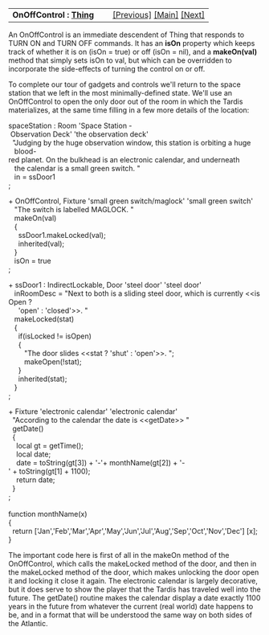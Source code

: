 <table width="100%" data-border="0" data-cellspacing="0"
data-cellpadding="3" data-bgcolor="#C0C0C0">
<colgroup>
<col style="width: 50%" />
<col style="width: 50%" />
</colgroup>
<tbody>
<tr>
<td style="text-align: left;"><strong>OnOffControl : <a
href="thing-introduction.htm">Thing</a><br />
</strong></td>
<td style="text-align: right;"><a href="dial.htm">[Previous]</a> <a
href="generalintroduction.htm">[Main]</a> <a
href="switch.htm">[Next]</a></td>
</tr>
</tbody>
</table>

  
An OnOffControl is an immediate descendent of Thing that responds to
TURN ON and TURN OFF commands. It has an **isOn** property which keeps
track of whether it is on (isOn = true) or off (isOn = nil), and a
**makeOn(val)** method that simply sets isOn to val, but which can be
overridden to incorporate the side-effects of turning the control on or
off.  
  
To complete our tour of gadgets and controls we'll return to the space
station that we left in the most minimally-defined state. We'll use an
OnOffControl to open the only door out of the room in which the Tardis
materializes, at the same time filling in a few more details of the
location:  
  
spaceStation : Room 'Space Station - Observation Deck' 'the observation deck'  
  "Judging by the huge observation window, this station is orbiting a huge  
   blood-red planet. On the bulkhead is an electronic calendar, and underneath  
   the calendar is a small green switch. "  
   in = ssDoor1  
;  
  
+ OnOffControl, Fixture 'small green switch/maglock' 'small green switch'  
   "The switch is labelled MAGLOCK. "  
   makeOn(val)  
   {  
     ssDoor1.makeLocked(val);  
     inherited(val);  
   }  
   isOn = true  
;  
  
+ ssDoor1 : IndirectLockable, Door 'steel door' 'steel door'  
   inRoomDesc = "Next to both is a sliding steel door, which is currently \<\<isOpen ?  
     'open' : 'closed'\>\>. "  
   makeLocked(stat)  
   {  
     if(isLocked != isOpen)  
     {  
        "The door slides \<\<stat ? 'shut' : 'open'\>\>. ";          
        makeOpen(!stat);  
     }  
     inherited(stat);    
   }   
;  
  
+ Fixture 'electronic calendar' 'electronic calendar'  
  "According to the calendar the date is \<\<getDate\>\> "  
  getDate()  
  {  
    local gt = getTime();  
    local date;  
    date = toString(gt\[3\]) + '-'+ monthName(gt\[2\]) + '-' + toString(gt\[1\] + 1100);  
    return date;  
  }  
;  
   
function monthName(x)  
{  
  return \['Jan','Feb','Mar','Apr','May','Jun','Jul','Aug','Sep','Oct','Nov','Dec'\] \[x\];  
}  
  
The important code here is first of all in the makeOn method of the
OnOffControl, which calls the makeLocked method of the door, and then in
the makeLocked method of the door, which makes unlocking the door open
it and locking it close it again. The electronic calendar is largely
decorative, but it does serve to show the player that the Tardis has
traveled well into the future. The getDate() routine makes the calendar
display a date exactly 1100 years in the future from whatever the
current (real world) date happens to be, and in a format that will be
understood the same way on both sides of the Atlantic.  
  
